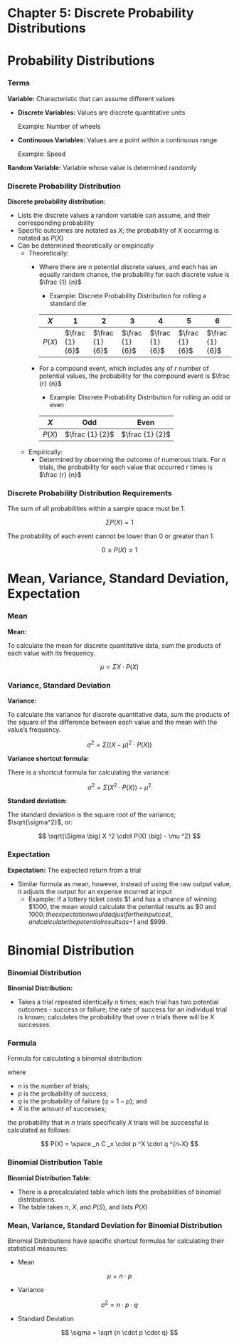 # Chapter 5: Discrete Probability Distributions

# Probability Distributions

### Terms

**Variable:** Characteristic that can assume different values

- **Discrete Variables:** Values are discrete quantitative units
    
    Example: Number of wheels
    
- **Continuous Variables:** Values are a point within a continuous range
    
    Example: Speed
    

**Random Variable:** Variable whose value is determined randomly

### Discrete Probability Distribution

**Discrete probability distribution:**

- Lists the discrete values a random variable can assume, and their corresponding probability
- Specific outcomes are notated as $X$; the probability of $X$ occurring is notated as $P(X)$
- Can be determined theoretically or empirically
    - Theoretically:
        - Where there are $n$ potential discrete values, and each has an equally random chance, the probability for each discrete value is $\frac {1} {n}$
            - Example: Discrete Probability Distribution for rolling a standard die
            
            | $X$ | 1 | 2 | 3 | 4 | 5 | 6 |
            | --- | --- | --- | --- | --- | --- | --- |
            | $P(X)$ | $\frac {1} {6}$ | $\frac {1} {6}$ | $\frac {1} {6}$ | $\frac {1} {6}$ | $\frac {1} {6}$ | $\frac {1} {6}$ |
        - For a compound event, which includes any of $r$ number of potential values, the probability for the compound event is $\frac {r} {n}$
            - Example: Discrete Probability Distribution for rolling an odd or even
            
            | $X$ | Odd | Even |
            | --- | --- | --- |
            | $P(X)$ | $\frac {1} {2}$ | $\frac {1} {2}$ |
    - Empirically:
        - Determined by observing the outcome of numerous trials. For $n$ trials, the probability for each value that occurred $r$ times is $\frac {r} {n}$

### Discrete Probability Distribution Requirements

The sum of all probabilities within a sample space must be 1.

$$
\Sigma P(X)=1
$$

The probability of each event cannot be lower than 0 or greater than 1.

$$
0 \le P(X) \le 1
$$

# Mean, Variance, Standard Deviation, Expectation

### Mea**n**

**Mean:**

To calculate the mean for discrete quantitative data, sum the products of each value with its frequency.

$$
\mu = \Sigma X \cdot P(X)
$$

### Variance, Standard Deviation

**Variance:**

To calculate the variance for discrete quantitative data, sum the products of the square of the difference between each value and the mean with the value’s frequency.

$$
\sigma ^2 = \Sigma \big( ( X - \mu ) ^2 \cdot P(X) \big)  
$$

**Variance shortcut formula:**

There is a shortcut formula for calculating the variance:

$$
\sigma ^2 = \Sigma \big( X ^2 \cdot P(X) \big) - \mu ^2
$$

**Standard deviation:**

The standard deviation is the square root of the variance; $\sqrt{\sigma^2}$, or:

$$
\sqrt{\Sigma \big( X ^2 \cdot P(X) \big) - \mu ^2}
$$

### Expectation

**Expectation:** The expected return from a trial

- Similar formula as mean, however, instead of using the raw output value, it adjusts the output for an expense incurred at input
    - Example: If a lottery ticket costs \$1 and has a chance of winning \$1000, the mean would calculate the potential results as $0 and $1000; the expectation would adjust for the input cost, and calculate the potential results as -$1 and $999.

# Binomial Distribution

### Binomial Distribution

**Binomial Dist**r**ibution:**

- Takes a trial repeated identically $n$ times; each trial has two potential outcomes - success or failure; the rate of success for an individual trial is known; calculates the probability that over $n$ trials there will be $X$ successes.

### **Formula**

Formula for calculating a binomial distribution:

where 

- $n$ is the number of trials;
- $p$ is the probability of success;
- $q$ is the probability of failure ($q=1-p$); and
- $X$ is the amount of successes;

the probability that in $n$ trials specifically $X$ trials will be successful is calculated as follows:

$$
P(X) = \space _n C _x \cdot p ^X \cdot q ^{n-X}
$$

### Binomial Distribution Table

**Binomial Distribution Table:**

- There is a precalculated table which lists the probabilities of binomial distributions.
- The table takes $n$, $X$, and $P(S)$, and lists $P(X)$

### Mean, Variance, Standard Deviation for Binomial Distribution

Binomial Distributions have specific shortcut formulas for calculating their statistical measures:

- Mean

$$
\mu = n \cdot p
$$

- Variance

$$
\sigma ^2 = n \cdot p \cdot q
$$

- Standard Deviation

$$
\sigma = \sqrt {n \cdot p \cdot q}
$$
